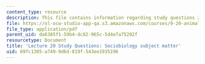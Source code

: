 ```yaml
---
content_type: resource
description: This file contains information regarding study questions 20.
file: https://ol-ocw-studio-app-qa.s3.amazonaws.com/courses/9-20-animal-behavior-fall-2013/69fc1305a7499d6d819f543ee1935196_MIT9_20F13_L20_Qs.pdf
file_type: application/pdf
parent_uid: da6385f1-59b4-dc82-965c-5d4e7a75292f
resourcetype: Document
title: 'Lecture 20 Study Questions: Sociobiology subject matter'
uid: 69fc1305-a749-9d6d-819f-543ee1935196
---
```

